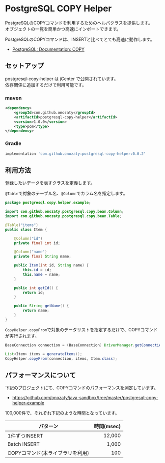 # PostgreSQL COPY Helper

PostgreSQLのCOPYコマンドを利用するためのヘルパクラスを提供します。  
オブジェクトの一覧を簡単かつ高速にインポートできます。

PostgreSQLのCOPYコマンドは、INSERTと比べてとても高速に動作します。

* [PostgreSQL: Documentation: COPY](https://www.postgresql.org/docs/current/sql-copy.html)

## セットアップ

postgresql-copy-helper は jCenter で公開されています。  
依存関係に追加するだけで利用可能です。

### maven

```xml
<dependency>
	<groupId>com.github.onozaty</groupId>
	<artifactId>postgresql-copy-helper</artifactId>
	<version>1.0.0</version>
	<type>pom</type>
</dependency>
```

### Gradle

```groovy
implementation 'com.github.onozaty:postgresql-copy-helper:0.0.2'
```

## 利用方法

登録したいデータを表すクラスを定義します。

`@Table`で対象のテーブル名、`@Column`でカラム名を指定します。

```java
package postgresql.copy.helper.example;

import com.github.onozaty.postgresql.copy.bean.Column;
import com.github.onozaty.postgresql.copy.bean.Table;

@Table("items")
public class Item {

    @Column("id")
    private final int id;

    @Column("name")
    private final String name;

    public Item(int id, String name) {
        this.id = id;
        this.name = name;
    }

    public int getId() {
        return id;
    }

    public String getName() {
        return name;
    }
}
```

`CopyHelper.copyFrom`で対象のデータリストを指定するだけで、COPYコマンドが実行されます。

```java
BaseConnection connection = (BaseConnection) DriverManager.getConnection(DATABASE_URL, DATABASE_USER, DATABASE_PASSWORD);

List<Item> items = generateItems();
CopyHelper.copyFrom(connection, items, Item.class);
```

## パフォーマンスについて

下記のプロジェクトにて、COPYコマンドのパフォーマンスを測定しています。

* https://github.com/onozaty/java-sandbox/tree/master/postgresql-copy-helper-example

100,000件で、それぞれ下記のような時間となっています。

| パターン | 時間(msec) |
|---------|----------:|
| 1件ずつINSERT | 12,000 |
| Batch INSERT | 1,000 |
| COPYコマンド(本ライブラリを利用) | 100 |
